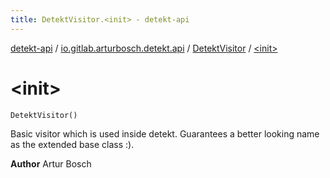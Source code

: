 ```yaml
---
title: DetektVisitor.<init> - detekt-api
---
```


[detekt-api](../../index.html) / [io.gitlab.arturbosch.detekt.api](../index.html) / [DetektVisitor](index.html) / [&lt;init&gt;](./-init-.html)

# &lt;init&gt;

`DetektVisitor()`

Basic visitor which is used inside detekt.
Guarantees a better looking name as the extended base class :).

**Author**
Artur Bosch

